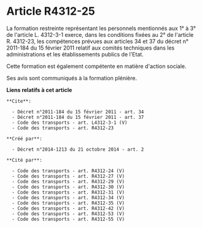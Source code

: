 # Article R4312-25

La formation restreinte représentant les personnels mentionnés aux 1° à 3° de l'article L. 4312-3-1 exerce, dans les
conditions fixées au 2° de l'article R. 4312-23, les compétences prévues aux articles 34 et 37 du décret n° 2011-184 du 15
février 2011 relatif aux comités techniques dans les administrations et les établissements publics de l'Etat. 

Cette formation est également compétente en matière d'action sociale. 

Ses avis sont communiqués à la formation plénière.

**Liens relatifs à cet article**

	**Cite**:

	  - Décret n°2011-184 du 15 février 2011 - art. 34
	  - Décret n°2011-184 du 15 février 2011 - art. 37
	  - Code des transports - art. L4312-3-1 (V)
	  - Code des transports - art. R4312-23

	**Créé par**:

	  - Décret n°2014-1213 du 21 octobre 2014 - art. 2

	**Cité par**:

	  - Code des transports - art. R4312-24 (V)
	  - Code des transports - art. R4312-27 (V)
	  - Code des transports - art. R4312-29 (V)
	  - Code des transports - art. R4312-30 (V)
	  - Code des transports - art. R4312-31 (V)
	  - Code des transports - art. R4312-34 (V)
	  - Code des transports - art. R4312-35 (V)
	  - Code des transports - art. R4312-42 (V)
	  - Code des transports - art. R4312-53 (V)
	  - Code des transports - art. R4312-55 (V)
